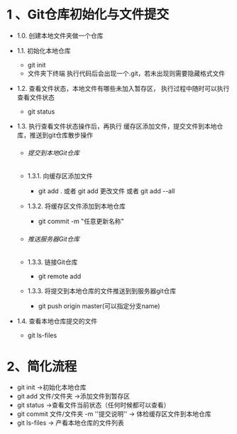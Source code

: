# 1 、Git仓库初始化与文件提交

- 1.0. 创建本地文件夹做一个仓库

* 1.1. 初始化本地仓库
  * git init
  * 文件夹下终端 执行代码后会出现一个.git，若未出现则需要隐藏格式文件


* 1.2. 查看文件状态，本地文件有哪些未加入暂存区， 执行过程中随时可以执行查看文件状态
  * git status

+ 1.3. 执行查看文件状态操作后，再执行 缓存区添加文件，提交文件到本地仓库，推送到git仓库散步操作

  + ###### 提交到本地Git仓库

  + 1.3.1. 向缓存区添加文件

    + git add . 或者 git add 更改文件 或者 git add --all

  + 1.3.2. 将缓存区文件添加到本地仓库

    + git commit -m "任意更新名称"

  + ###### 推送服务器Git仓库

  + 1.3.3. 链接Git仓库

    +  git remote add <name> <url>

  + 1.3.3. 将提交到本地仓库的文件推送到到服务器git仓库

    + git push origin master(可以指定分支name)

+ 1.4. 查看本地仓库提交的文件

  + git ls-files

# 2、简化流程

+ git init    ->初始化本地仓库
+ git add 文件/文件夹    ->添加文件到暂存区
+ git status  ->查看文件当前状态（任何时候都可以查看）
+ git commit 文件/文件夹 -m ''提交说明''  -> 体检缓存区文件到本地仓库
+ git ls-files  -> 产看本地仓库的文件列表